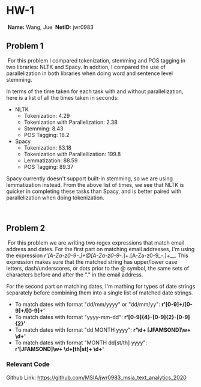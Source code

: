 # HW-1
​
**Name:** Wang, Jue
​
**NetID:** jwr0983
​
## Problem 1
​
For this problem I compared tokenization, stemming and POS tagging in two libraries: NLTK and Spacy. In addtion, I compared the use of parallelization in both libraries when doing word and sentence level stemming. 

In terms of the time taken for each task with and without parallelization, here is a list of all the times taken in seconds:

- NLTK
	- Tokenization: 4.29
	- Tokenization with Parallelization: 2.38
	- Stemming: 8.43
	- POS Tagging: 18.2
- Spacy
	- Tokenization: 83.18
	- Tokenization with Parallellization: 199.8
	- Lemmatization: 88.59
	- POS Tagging: 89.37

Spacy currently doesn't support built-in stemming, so we are using lemmatization instead. From the above list of times, we see that NLTK is quicker in completing these tasks than Spacy, and is better paired with parallelization when doing tokenization. 

​
## Problem 2 
​
For this problem we are writing two regex expressions that match email address and dates. For the first part on matching email addresses, I'm using the expression __r'[A-Za-z0-9_\-\.]+\@[A-Za-z0-9_\-\.]+\.[A-Za-z0-9_\-\.]+__. This expression makes sure that the matched string has upper/lower case letters, dash/underscores, or dots prior to the @ symbol, the same sets of characters before and after the "." in the email address. 

For the second part on matching dates, I'm mathing for types of date strings separately before combining them into a single list of matched date strings. 
- To match dates with format "dd/mm/yyyy" or "dd/mm/yy": __r'[0-9]+/[0-9]+/[0-9]+'__
- To match dates with format "yyyy-mm-dd": __r'[0-9]{4}\-[0-9]{2}\-[0-9]{2}'__
- To match dates with format "dd MONTH yyyy": __r'\d+ [JFAMSOND]\w+ \d+'__
- To match dates with format "MONTH dd[st/th] yyyy": __r'[JFAMSOND]\w+ \d+[th|st]+ \d+'__
​
### Relevant Code

Github Link: https://github.com/MSIA/jwr0983_msia_text_analytics_2020

